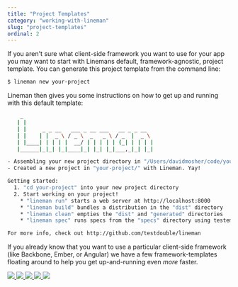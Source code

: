 ```yaml
---
title: "Project Templates"
category: "working-with-lineman"
slug: "project-templates"
ordinal: 2
---
```


If you aren't sure what client-side framework you want to use for your app you may want to start with Linemans default, framework-agnostic, project template. You can generate this project template from the command line:

```bash
$ lineman new your-project
```

Lineman then gives you some instructions on how to get up and running with this default template:

```bash
    _
   | |
   | |     _ _ __   ___ _ __ ___   __ _ _ __
   | |    | |  _ \ / _ \  _   _ \ / _  |  _ \
   | |____| | | | |  __/ | | | | | (_| | | | |
   |______|_|_| |_|____|_| |_| |_|___,_|_| |_|

- Assembling your new project directory in "/Users/davidmosher/code/your-project"
- Created a new project in "your-project/" with Lineman. Yay!

Getting started:
  1. "cd your-project" into your new project directory
  2. Start working on your project!
    * "lineman run" starts a web server at http://localhost:8000
    * "lineman build" bundles a distribution in the "dist" directory
    * "lineman clean" empties the "dist" and "generated" directories
    * "lineman spec" runs specs from the "specs" directory using testem

For more info, check out http://github.com/testdouble/lineman
```

If you already know that you want to use a particular client-side framework (like Backbone, Ember, or Angular) we have a few framework-templates floating around to help you get up-and-running even _more_ faster.

<a class="framework-logo" href="https://github.com/davemo/lineman-backbone-template" title="Lineman Backbone Template">
  <img src="/img/backbone-logo.png" />
</a>
<a class="framework-logo" href="https://github.com/davemo/lineman-angular-template" title="Lineman Angular Template">
  <img src="/img/angular-logo.png" />
</a>
<a class="framework-logo" href="https://github.com/searls/lineman-ember-template" title="Lineman Ember Template">
  <img src="/img/ember-logo.png" />
</a>
<a class="framework-logo" href="https://github.com/testdouble/lineman-lib-template" title="Lineman Lib Template">
  <img src="/img/js-lib-logo.png" />
</a>
<a class="framework-logo" href="https://github.com/testdouble/lineman-blog" title="Lineman Blog Template">
  <img src="/img/blog-logo.png" />
</a>
